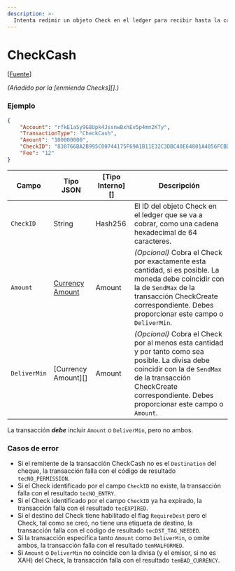 ```yaml
---
description: >-
  Intenta redimir un objeto Check en el ledger para recibir hasta la cantidad autorizada por la transacción CheckCreate correspondiente.
---
```


# CheckCash

\[[Fuente](https://github.com/Xahau/xahaud/blob/dev/src/ripple/app/tx/impl/URIToken.cpp)]

_(Añadido por la \[enmienda Checks]\[].)_

### Ejemplo

```json
{
    "Account": "rfkE1aSy9G8Upk4JssnwBxhEv5p4mn2KTy",
    "TransactionType": "CheckCash",
    "Amount": "100000000",
    "CheckID": "838766BA2B995C00744175F69A1B11E32C3DBC40E64801A4056FCBD657F57334",
    "Fee": "12"
}
```

| Campo        | Tipo JSON                                                                                                                          | \[Tipo Interno]\[] | Descripción                                                                                                                                                                                                                     |
| ------------ | ---------------------------------------------------------------------------------------------------------------------------------- | ------------------- | ------------------------------------------------------------------------------------------------------------------------------------------------------------------------------------------------------------------------------- |
| `CheckID`    | String                                                                                                                             | Hash256             | El ID del objeto Check en el ledger que se va a cobrar, como una cadena hexadecimal de 64 caracteres.                                                                                                                                                |
| `Amount`     | [Currency Amount](https://docs.xahau.network/technical/protocol-reference/data-types/currency-formats#specifying-currency-amounts) | Amount              | _(Opcional)_ Cobra el Check por exactamente esta cantidad, si es posible. La moneda debe coincidir con la de `SendMax` de la transacción CheckCreate correspondiente. Debes proporcionar este campo o `DeliverMin`.             |
| `DeliverMin` | \[Currency Amount]\[]                                                                                                              | Amount              | _(Opcional)_ Cobra el Check por al menos esta cantidad y por tanto como sea posible. La divisa debe coincidir con la de `SendMax` de la transacción CheckCreate correspondiente. Debes proporcionar este campo o `Amount`. |

La transacción _**debe**_ incluir `Amount` o `DeliverMin`, pero no ambos.

### Casos de error

* Si el remitente de la transacción CheckCash no es el `Destination` del cheque, la transacción falla con el código de resultado `tecNO_PERMISSION`.
* Si el Check identificado por el campo `CheckID` no existe, la transacción falla con el resultado `tecNO_ENTRY`.
* Si el Check identificado por el campo `CheckID` ya ha expirado, la transacción falla con el resultado `tecEXPIRED`.
* Si el destino del Check tiene habilitado el flag `RequireDest` pero el Check, tal como se creó, no tiene una etiqueta de destino, la transacción falla con el código de resultado `tecDST_TAG_NEEDED`.
* Si la transacción especifica tanto `Amount` como `DeliverMin`, o omite ambos, la transacción falla con el resultado `temMALFORMED`.
* Si `Amount` o `DeliverMin` no coincide con la divisa (y el emisor, si no es XAH) del Check, la transacción falla con el resultado `temBAD_CURRENCY`.
